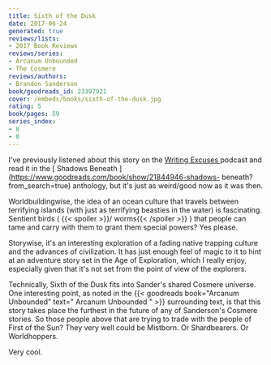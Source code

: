 ```yaml
---
title: Sixth of the Dusk
date: 2017-06-24
generated: true
reviews/lists:
- 2017 Book Reviews
reviews/series:
- Arcanum Unbounded
- The Cosmere
reviews/authors:
- Brandon Sanderson
book/goodreads_id: 23397921
cover: /embeds/books/sixth-of-the-dusk.jpg
rating: 5
book/pages: 59
series_index:
- 8
- 0
---
```

I've previously listened about this story on the [ Writing Excuses ](http://www.writingexcuses.com/) podcast and read it in the [ Shadows Beneath ](https://www.goodreads.com/book/show/21844946-shadows- beneath?from_search=true) anthology, but it's just as weird/good now as it was then.  

Worldbuildingwise, the idea of an ocean culture that travels between terrifying islands (with just as terrifying beasties in the water) is fascinating. Sentient birds (  {{< spoiler >}}/ worms{{< /spoiler >}}  ) that people can tame and carry with them to grant them special powers? Yes please.  

<!--more-->

Storywise, it's an interesting exploration of a fading native trapping culture and the advances of civilization. It has just enough feel of magic to it to hint at an adventure story set in the Age of Exploration, which I really enjoy, especially given that it's not set from the point of view of the explorers.  

Technically, Sixth of the Dusk fits into Sander's shared Cosmere universe. One interesting point, as noted in the {{< goodreads book="Arcanum Unbounded" text=" Arcanum Unbounded " >}} surrounding text, is that this story takes place the furthest in the future of any of Sanderson's Cosmere stories. So those people above that are trying to trade with the people of First of the Sun? They very well could be Mistborn. Or Shardbearers. Or Worldhoppers.  

Very cool.